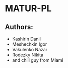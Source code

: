 # MATUR-PL

## Authors: 
- Kashirin Danil
- Meshechkin Igor
- Vakulenko Nazar
- Rodezky Nikita 
- and chill guy from Miami